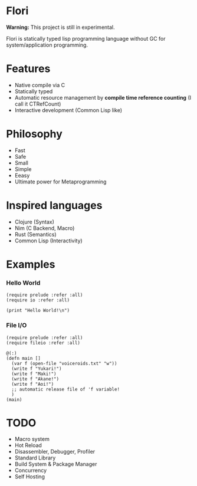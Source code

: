 
# Flori

**Warning:** This project is still in experimental.

Flori is statically typed lisp programming language without GC for system/application programming.

# Features

- Native compile via C
- Statically typed
- Automatic resource management by **compile time reference counting** (I call it CTRefCount)
- Interactive development (Common Lisp like)

# Philosophy

- Fast
- Safe
- Small
- Simple
- Eeasy
- Ultimate power for Metaprogramming

# Inspired languages

- Clojure (Syntax)
- Nim (C Backend, Macro)
- Rust (Semantics)
- Common Lisp (Interactivity)

# Examples

### Hello World
```
(require prelude :refer :all)
(require io :refer :all)

(print "Hello World!\n")
```

### File I/O
```
(require prelude :refer :all)
(require fileio :refer :all)

@(:)
(defn main []
  (var f (open-file "voiceroids.txt" "w"))
  (write f "Yukari!")
  (write f "Maki!")
  (write f "Akane!")
  (write f "Aoi!")
  ;; automatic release file of 'f variable!
  )
(main)
```

# TODO

- Macro system
- Hot Reload
- Disassembler, Debugger, Profiler
- Standard Library
- Build System & Package Manager
- Concurrency
- Self Hosting
